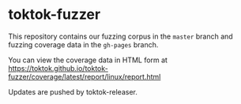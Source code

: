 # toktok-fuzzer

This repository contains our fuzzing corpus in the `master` branch and fuzzing coverage data in the `gh-pages` branch.

You can view the coverage data in HTML form at https://toktok.github.io/toktok-fuzzer/coverage/latest/report/linux/report.html

Updates are pushed by toktok-releaser.
